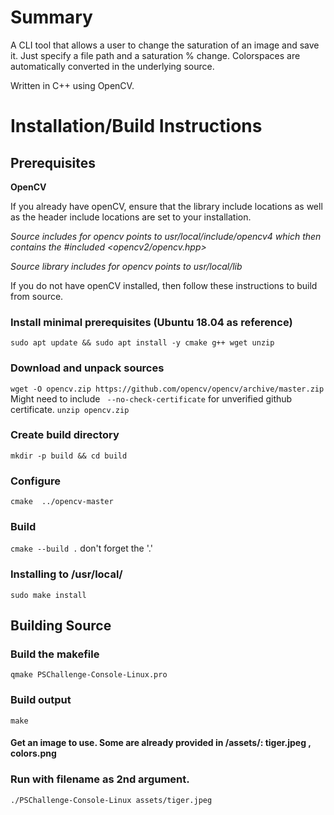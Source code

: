 
# Summary

A CLI tool that allows a user to change the saturation of an image and save it. Just specify a file path and a saturation % change. Colorspaces are automatically converted in the underlying source.

Written in C++ using OpenCV.

# Installation/Build Instructions

## Prerequisites

**OpenCV**

If you already have openCV, ensure that the library include locations as well as the header include locations are set to your installation.

*Source includes for opencv points to usr/local/include/opencv4 which then contains the #included <opencv2/opencv.hpp>*

*Source library includes for opencv points to usr/local/lib*

If you do not have openCV installed, then follow these instructions to build from source.

### Install minimal prerequisites (Ubuntu 18.04 as reference)
`sudo apt update && sudo apt install -y cmake g++ wget unzip`
### Download and unpack sources
`wget -O opencv.zip https://github.com/opencv/opencv/archive/master.zip`
Might need to include ` --no-check-certificate` for unverified github certificate.
`unzip opencv.zip`
### Create build directory
`mkdir -p build && cd build`
### Configure
`cmake  ../opencv-master`
### Build
`cmake --build .` don't forget the '.'
### Installing to /usr/local/
`sudo make install`


## Building Source

### Build the makefile
`qmake PSChallenge-Console-Linux.pro`
### Build output
`make`

#### Get an image to use. Some are already provided in /assets/: tiger.jpeg , colors.png

### Run with filename as 2nd argument.
`./PSChallenge-Console-Linux assets/tiger.jpeg`


